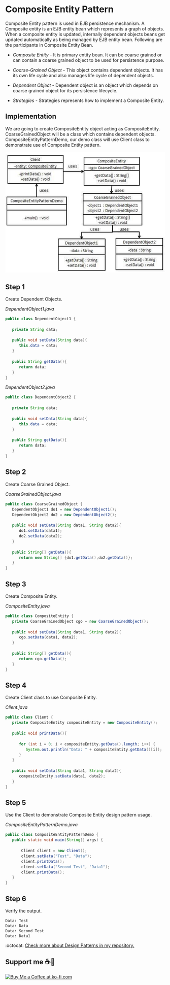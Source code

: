 # Composite Entity Pattern

Composite Entity pattern is used in EJB persistence mechanism. A Composite entity is an EJB entity bean which represents a graph of objects. When a composite entity is updated, internally dependent objects beans get updated automatically as being managed by EJB entity bean. Following are the participants in Composite Entity Bean.

- *Composite Entity* - It is primary entity bean. It can be coarse grained or can contain a coarse grained object to be used for persistence purpose.

- *Coarse-Grained Object* - This object contains dependent objects. It has its own life cycle and also manages life cycle of dependent objects.

- *Dependent Object* - Dependent object is an object which depends on coarse grained object for its persistence lifecycle.

- *Strategies* - Strategies represents how to implement a Composite Entity.

## Implementation

We are going to create CompositeEntity object acting as CompositeEntity. CoarseGrainedObject will be a class which contains dependent objects. CompositeEntityPatternDemo, our demo class will use Client class to demonstrate use of Composite Entity pattern.

![UML Diagram](compositeentity_pattern_uml_diagram.jpg)

## Step 1

Create Dependent Objects.

_DependentObject1.java_

```java
public class DependentObject1 {
	
   private String data;

   public void setData(String data){
      this.data = data; 
   } 

   public String getData(){
      return data;
   }
}
```

_DependentObject2.java_

```java
public class DependentObject2 {
	
   private String data;

   public void setData(String data){
      this.data = data; 
   } 

   public String getData(){
      return data;
   }
}
```

## Step 2

Create Coarse Grained Object.

_CoarseGrainedObject.java_

```java
public class CoarseGrainedObject {
   DependentObject1 do1 = new DependentObject1();
   DependentObject2 do2 = new DependentObject2();

   public void setData(String data1, String data2){
      do1.setData(data1);
      do2.setData(data2);
   }

   public String[] getData(){
      return new String[] {do1.getData(),do2.getData()};
   }
}
```

## Step 3

Create Composite Entity.

_CompositeEntity.java_

```java
public class CompositeEntity {
   private CoarseGrainedObject cgo = new CoarseGrainedObject();

   public void setData(String data1, String data2){
      cgo.setData(data1, data2);
   }

   public String[] getData(){
      return cgo.getData();
   }
}
```

## Step 4

Create Client class to use Composite Entity.

_Client.java_

```java
public class Client {
   private CompositeEntity compositeEntity = new CompositeEntity();

   public void printData(){
   
      for (int i = 0; i < compositeEntity.getData().length; i++) {
         System.out.println("Data: " + compositeEntity.getData()[i]);
      }
   }

   public void setData(String data1, String data2){
      compositeEntity.setData(data1, data2);
   }
}
```

## Step 5

Use the Client to demonstrate Composite Entity design pattern usage.

_CompositeEntityPatternDemo.java_

```java
public class CompositeEntityPatternDemo {
   public static void main(String[] args) {
   
       Client client = new Client();
       client.setData("Test", "Data");
       client.printData();
       client.setData("Second Test", "Data1");
       client.printData();
   }
}
```

## Step 6

Verify the output.

```
Data: Test
Data: Data
Data: Second Test
Data: Data1
```

:octocat: [Check more about Design Patterns in my repository.](https://github.com/FernandoCalmet/Design-Patterns)

## Support me ☕💖

<a href='https://ko-fi.com/fernandocalmet' target='_blank'>
  <img height='36' style='border:0px;height:36px;' src='https://az743702.vo.msecnd.net/cdn/kofi3.png?v=2' border='0' alt='Buy Me a Coffee at ko-fi.com' />
</a>
